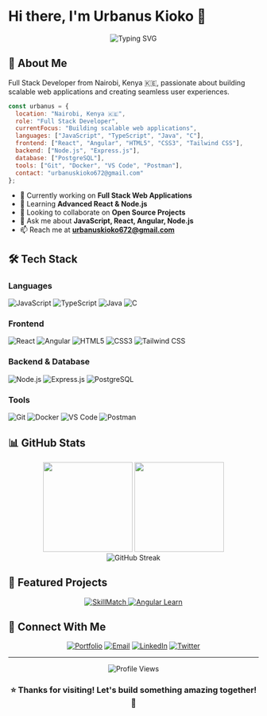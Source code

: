 # Hi there, I'm Urbanus Kioko 👋

<div align="center">
  <img src="https://readme-typing-svg.herokuapp.com?font=JetBrains+Mono&size=24&duration=3000&pause=1000&color=FF6B6B&center=true&vCenter=true&width=500&lines=Full+Stack+Developer;Frontend+Specialist;Always+Learning+%F0%9F%9A%80" alt="Typing SVG" />
</div>

## 🚀 About Me

Full Stack Developer from Nairobi, Kenya 🇰🇪, passionate about building scalable web applications and creating seamless user experiences.

```javascript
const urbanus = {
  location: "Nairobi, Kenya 🇰🇪",
  role: "Full Stack Developer",
  currentFocus: "Building scalable web applications",
  languages: ["JavaScript", "TypeScript", "Java", "C"],
  frontend: ["React", "Angular", "HTML5", "CSS3", "Tailwind CSS"],
  backend: ["Node.js", "Express.js"],
  database: ["PostgreSQL"],
  tools: ["Git", "Docker", "VS Code", "Postman"],
  contact: "urbanuskioko672@gmail.com"
};
```

- 🔭 Currently working on **Full Stack Web Applications**
- 🌱 Learning **Advanced React & Node.js**
- 👯 Looking to collaborate on **Open Source Projects**
- 💬 Ask me about **JavaScript, React, Angular, Node.js**
- 📫 Reach me at **urbanuskioko672@gmail.com**

## 🛠️ Tech Stack

### Languages
![JavaScript](https://img.shields.io/badge/JavaScript-F7DF1E?style=for-the-badge&logo=javascript&logoColor=black)
![TypeScript](https://img.shields.io/badge/TypeScript-007ACC?style=for-the-badge&logo=typescript&logoColor=white)
![Java](https://img.shields.io/badge/Java-ED8B00?style=for-the-badge&logo=openjdk&logoColor=white)
![C](https://img.shields.io/badge/C-00599C?style=for-the-badge&logo=c&logoColor=white)

### Frontend
![React](https://img.shields.io/badge/React-20232A?style=for-the-badge&logo=react&logoColor=61DAFB)
![Angular](https://img.shields.io/badge/Angular-DD0031?style=for-the-badge&logo=angular&logoColor=white)
![HTML5](https://img.shields.io/badge/HTML5-E34F26?style=for-the-badge&logo=html5&logoColor=white)
![CSS3](https://img.shields.io/badge/CSS3-1572B6?style=for-the-badge&logo=css3&logoColor=white)
![Tailwind CSS](https://img.shields.io/badge/Tailwind_CSS-38B2AC?style=for-the-badge&logo=tailwind-css&logoColor=white)

### Backend & Database
![Node.js](https://img.shields.io/badge/Node.js-43853D?style=for-the-badge&logo=node.js&logoColor=white)
![Express.js](https://img.shields.io/badge/Express.js-404D59?style=for-the-badge&logo=express&logoColor=white)
![PostgreSQL](https://img.shields.io/badge/PostgreSQL-316192?style=for-the-badge&logo=postgresql&logoColor=white)

### Tools
![Git](https://img.shields.io/badge/Git-F05032?style=for-the-badge&logo=git&logoColor=white)
![Docker](https://img.shields.io/badge/Docker-2496ED?style=for-the-badge&logo=docker&logoColor=white)
![VS Code](https://img.shields.io/badge/VS_Code-007ACC?style=for-the-badge&logo=visual-studio-code&logoColor=white)
![Postman](https://img.shields.io/badge/Postman-FF6C37?style=for-the-badge&logo=postman&logoColor=white)

## 📊 GitHub Stats

<div align="center">
  <img height="180em" src="https://github-readme-stats.vercel.app/api?username=Urbanus-hub&show_icons=true&theme=radical&include_all_commits=true&count_private=true&hide_border=true"/>
  <img height="180em" src="https://github-readme-stats.vercel.app/api/top-langs/?username=Urbanus-hub&layout=compact&langs_count=8&theme=radical&hide_border=true"/>
</div>

<div align="center">
  <img src="https://github-readme-streak-stats.herokuapp.com/?user=Urbanus-hub&theme=radical&hide_border=true" alt="GitHub Streak" />
</div>

## 🌟 Featured Projects

<div align="center">
  <a href="https://github.com/Urbanus-hub/skillMatch">
    <img src="https://github-readme-stats.vercel.app/api/pin/?username=Urbanus-hub&repo=skillMatch&theme=radical&hide_border=true" alt="SkillMatch" />
  </a>
  <a href="https://github.com/Urbanus-hub/angular-learn">
    <img src="https://github-readme-stats.vercel.app/api/pin/?username=Urbanus-hub&repo=angular-learn&theme=radical&hide_border=true" alt="Angular Learn" />
  </a>
</div>

## 🤝 Connect With Me

<div align="center">

[![Portfolio](https://img.shields.io/badge/Portfolio-FF5722?style=for-the-badge&logo=todoist&logoColor=white)](https://urbanus-hub.github.io)
[![Email](https://img.shields.io/badge/Email-D14836?style=for-the-badge&logo=gmail&logoColor=white)](mailto:urbanuskioko672@gmail.com)
[![LinkedIn](https://img.shields.io/badge/LinkedIn-0077B5?style=for-the-badge&logo=linkedin&logoColor=white)](https://linkedin.com/in/urbanus-kioko)
[![Twitter](https://img.shields.io/badge/Twitter-1DA1F2?style=for-the-badge&logo=twitter&logoColor=white)](https://twitter.com/urbanus_dev)

</div>

---

<div align="center">
  <img src="https://komarev.com/ghpvc/?username=Urbanus-hub&label=Profile%20views&color=0e75b6&style=flat" alt="Profile Views" />
</div>

<div align="center">
  
### ⭐ Thanks for visiting! Let's build something amazing together! 🚀

</div>
